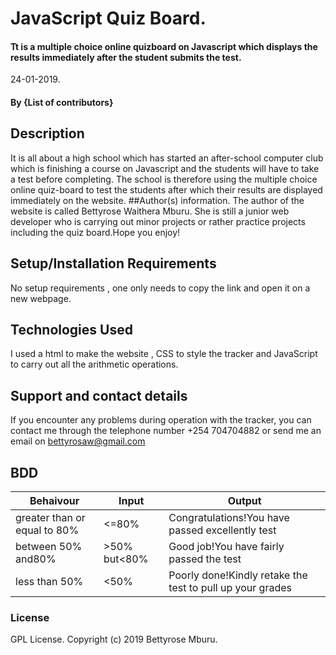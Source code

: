 # JavaScript Quiz Board.
#### Tt is a multiple choice online quizboard on Javascript which displays the results immediately after the student submits the test.
24-01-2019.
#### By **{List of contributors}**
## Description
It is all about a high school which has started an after-school computer club  which is finishing a course on Javascript and the students will have to take a test before completing. The school is therefore using the multiple choice online quiz-board to test the students after which their results are displayed immediately on the website.
##Author(s) information.
The author of the website is called Bettyrose Waithera Mburu. She is still a junior web developer who is carrying out minor projects or rather practice projects including the quiz board.Hope you enjoy!
## Setup/Installation Requirements
No setup requirements , one only needs to copy the link and open it on a new webpage.
## Technologies Used
I used a html to make the website , CSS to style the tracker and JavaScript to carry out all the arithmetic operations.
## Support and contact details
If you encounter any problems during operation with the tracker, you can contact me through the telephone number +254 704704882 or send me an email on bettyrosaw@gmail.com
## BDD
|  Behaivour | Input  |  Output |
|---|---|---|
| greater than or equal to 80% |  <=80% | Congratulations!You have passed excellently test |
| between 50% and80% |  >50% but<80% |  Good job!You have fairly passed the test |
| less than 50% | <50%  | Poorly done!Kindly retake the test to pull up your grades  |
### License
GPL License.
Copyright (c) 2019 Bettyrose Mburu.
